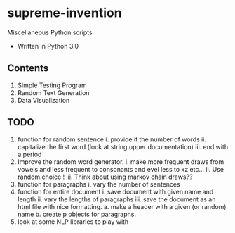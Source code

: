 # supreme-invention
Miscellaneous Python scripts

* Written in Python 3.0

## Contents
1. Simple Testing Program
2. Random Text Generation
3. Data Visualization 

## TODO
1. function for random sentence
  i. provide it the number of words
  ii. capitalize the first word (look at string.upper documentation)
  iii. end with a period
2. Improve the random word generator.
  i. make more frequent draws from vowels and less frequent to consonants and evel less to xz etc...
  ii. Use random.choice !
  iii. Think about using markov chain draws??
3. function for paragraphs
  i. vary the number of sentences
4. function for entire document
  i. save document with given name and length
  ii. vary the lengths of paragraphs
  iii. save the document as an html file with nice formatting.
    a. make a header with a given (or random) name
    b. create p objects for paragraphs.
5. look at some NLP libraries to play with
